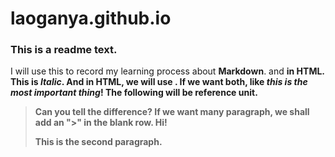# laoganya.github.io
### This is a readme text.
I will use this to record my learning process about **Markdown**. and <strong> in HTML.
This is *Italic*. And in HTML, we will use <em> </em>.
If we want both, like ***this is the most important thing***!
The following will be reference unit.
> Can you tell the difference?
If we want many paragraph, we shall add an ">" in the blank row.
> Hi!
>
> This is the second paragraph.

